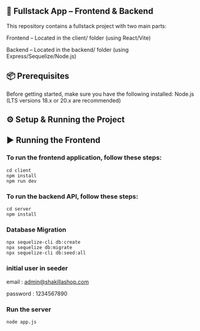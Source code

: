 ## 🚀 Fullstack App – Frontend & Backend

This repository contains a fullstack project with two main parts:

Frontend – Located in the client/ folder (using React/Vite)

Backend – Located in the backend/ folder (using Express/Sequelize/Node.js)

## 📦 Prerequisites

Before getting started, make sure you have the following installed:
Node.js (LTS versions 18.x or 20.x are recommended)

## ⚙️ Setup & Running the Project

## ▶️ Running the Frontend

### To run the frontend application, follow these steps:
    
    cd client
    npm install
    npm run dev

### To run the backend API, follow these steps:
    
    cd server
    npm install

### Database Migration

    npx sequelize-cli db:create 
    npx sequelize db:migrate 
    npx sequelize-cli db:seed:all 

### initial user in seeder

email    : admin@shakillashop.com

password : 1234567890

### Run the server
    
    node app.js
